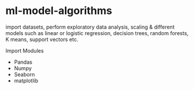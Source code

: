 # ml-model-algorithms
import datasets, perform exploratory data analysis, scaling &amp; different models such as linear or logistic regression, decision trees, random forests, K means, support vectors etc.

Import Modules
- Pandas
- Numpy
- Seaborn
- matplotlib